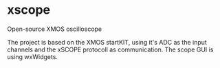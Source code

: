 # xscope
Open-source XMOS oscilloscope

The project is based on the XMOS startKIT, using it's ADC as the input channels and the xSCOPE protocoll as communication. The scope GUI is using wxWidgets.
